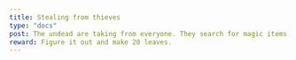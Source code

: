 ```yaml
---
title: Stealing from thieves
type: "docs"
post: The undead are taking from everyone. They search for magic items. Why. 
reward: Figure it out and make 20 leaves.
---
```




